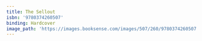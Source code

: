 ```yaml
---
title: The Sellout
isbn: '9780374260507'
binding: Hardcover
image_path: 'https://images.booksense.com/images/507/260/9780374260507.jpg'
---
```


